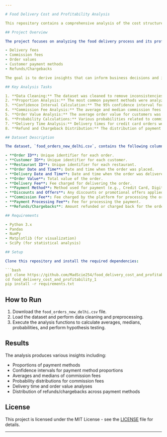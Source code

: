 ```yaml
---

# Food Delivery Cost and Profitability Analysis

This repository contains a comprehensive analysis of the cost structure and profitability of a food delivery service using a dataset of food orders in New Delhi. The analysis aims to examine key metrics like delivery times, commission fees, order values, and customer payment preferences to assess the financial health and performance of the service.

## Project Overview

The project focuses on analyzing the food delivery process and its profitability, considering several factors such as:

- Delivery fees
- Commission fees
- Order values
- Customer payment methods
- Refunds/Chargebacks

The goal is to derive insights that can inform business decisions and improve operational efficiency. Key objectives include understanding the cost components of the food delivery service, evaluating the most common payment methods, and calculating the impact of discounts and promotions.

## Key Analysis Tasks

1. **Data Cleaning:** The dataset was cleaned to remove inconsistencies, handle missing values, and convert data types for proper analysis.
2. **Proportion Analysis:** The most common payment methods were analyzed, and their proportions calculated.
3. **Confidence Interval Calculation:** The 95% confidence interval for the most common payment method was determined.
4. **Commission Fee Analysis:** The average and median commission fees were computed to understand the cost structure.
5. **Order Value Analysis:** The average order value for customers was calculated.
6. **Probability Calculations:** Various probabilities related to commission fees were determined.
7. **Delivery Time Analysis:** Delivery times for credit card orders were examined, along with a hypothesis test on delivery times.
8. **Refund and Chargeback Distribution:** The distribution of payment methods associated with refunds and chargebacks was analyzed.

## Dataset Description

The dataset, `food_orders_new_delhi.csv`, contains the following columns:

- **Order ID**: Unique identifier for each order.
- **Customer ID**: Unique identifier for each customer.
- **Restaurant ID**: Unique identifier for each restaurant.
- **Order Date and Time**: Date and time when the order was placed.
- **Delivery Date and Time**: Date and time when the order was delivered.
- **Order Value**: Total value of the order.
- **Delivery Fee**: Fee charged for delivering the order.
- **Payment Method**: Method used for payment (e.g., Credit Card, Digital Wallet, Cash on Delivery).
- **Discounts and Offers**: Any discounts or promotional offers applied to the order.
- **Commission Fee**: Fee charged by the platform for processing the order.
- **Payment Processing Fee**: Fee for processing the payment.
- **Refunds/Chargebacks**: Amount refunded or charged back for the order.

## Requirements

- Python 3.x
- Pandas
- NumPy
- Matplotlib (for visualization)
- SciPy (for statistical analysis)

## Setup

Clone this repository and install the required dependencies:

```bash
git clone https://github.com/MadScie254/food_delivery_cost_and_profitability_1.git
cd food_delivery_cost_and_profitability_1
pip install -r requirements.txt
```

## How to Run

1. Download the `food_orders_new_delhi.csv` file.
2. Load the dataset and perform data cleaning and preprocessing.
3. Execute the analysis functions to calculate averages, medians, probabilities, and perform hypothesis testing.

## Results

The analysis produces various insights including:

- Proportions of payment methods
- Confidence intervals for payment method proportions
- Averages and medians of commission fees
- Probability distributions for commission fees
- Delivery time and order value analyses
- Distribution of refunds/chargebacks across payment methods

## License

This project is licensed under the MIT License - see the [LICENSE](LICENSE) file for details.

---
```

